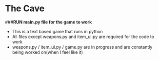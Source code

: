 # The Cave
###**RUN main.py file for the game to work** 
- This is a text based game that runs in python
- All files except weapons.py and item_ui.py are required for the code to work
- weapons.py / item_ui.py / game.py are in progress and are constantly being worked on(when I feel like it)
